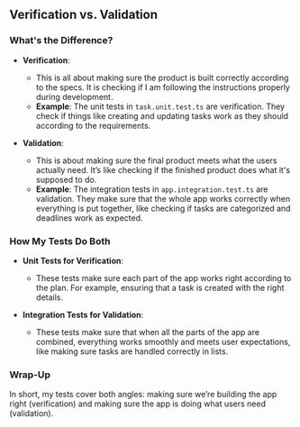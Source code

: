 ## Verification vs. Validation

### What's the Difference?

- **Verification**:

  - This is all about making sure the product is built correctly according to the specs. It is checking if I am following the instructions properly during development.
  - **Example**: The unit tests in `task.unit.test.ts` are verification. They check if things like creating and updating tasks work as they should according to the requirements.

- **Validation**:
  - This is about making sure the final product meets what the users actually need. It’s like checking if the finished product does what it's supposed to do.
  - **Example**: The integration tests in `app.integration.test.ts` are validation. They make sure that the whole app works correctly when everything is put together, like checking if tasks are categorized and deadlines work as expected.

### How My Tests Do Both

- **Unit Tests for Verification**:

  - These tests make sure each part of the app works right according to the plan. For example, ensuring that a task is created with the right details.

- **Integration Tests for Validation**:
  - These tests make sure that when all the parts of the app are combined, everything works smoothly and meets user expectations, like making sure tasks are handled correctly in lists.

### Wrap-Up

In short, my tests cover both angles: making sure we’re building the app right (verification) and making sure the app is doing what users need (validation).
